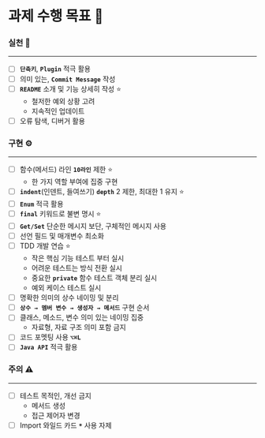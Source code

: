 # 과제 수행 목표 🎯

### 실천 💪

---

- [ ]  **`단축키`**, **`Plugin`** 적극 활용
- [ ]  의미 있는, **`Commit Message`** 작성
- [ ]  **`README`** 소개 및 기능 상세히 작성 ⭐️
    - 철저한 예외 상황 고려
    - 지속적인 업데이트
- [ ]  오류 탐색, 디버거 활용

### 구현 ⚙️

---

- [ ]  함수(메서드) 라인 **`10라인`** 제한 ⭐️
    - 한 가지 역할 부여에 집중 구현
- [ ]  **`indent`**(인덴트, 들여쓰기) **`depth`** 2 제한, 최대한 1 유지 ⭐️
- [ ]  **`Enum`** 적극 활용 
- [ ]  **`final`** 키워드로 불변 명시 ⭐️
- [ ]  **`Get/Set`** 단순한 메시지 보단, 구체적인 메시지 사용
- [ ]  선언 필드 및 매개변수 최소화
- [ ]  TDD 개발 연습 ⭐️
    - 작은 핵심 기능 테스트 부터 실시
    - 어려운 테스트는 방식 전환 실시
    - 중요한 **`private`** 함수 테스트 객체 분리 실시
    - 예외 케이스 테스트 실시
- [ ]  명확한 의미의 상수 네이밍 및 분리
- [ ]  **`상수 → 멤버 변수 → 생성자 → 메서드`** 구현 순서
- [ ]  클래스, 메소드, 변수 의미 있는 네이밍 집중
    - 자료형, 자료 구조 의미 포함 금지
- [ ]  코드 포멧팅 사용 **`⌥⌘L`**
- [ ]  **`Java API`** 적극 활용

### 주의 ⚠️

---

- [ ]  테스트 목적인, 개선 금지
    - 메서드 생성
    - 접근 제어자 변경
- [ ]  Import 와일드 카드 **`*`** 사용 자제